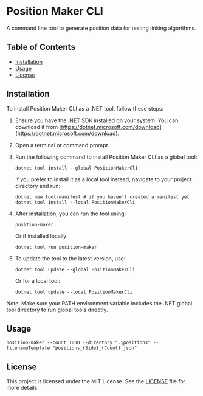# Position Maker CLI

A command line tool to generate position data for testing linking algorithms.

## Table of Contents
- [Installation](#installation)
- [Usage](#usage)
- [License](#license)

## Installation
To install Position Maker CLI as a .NET tool, follow these steps:

1. Ensure you have the .NET SDK installed on your system. You can download it from [https://dotnet.microsoft.com/download](https://dotnet.microsoft.com/download).

2. Open a terminal or command prompt.

3. Run the following command to install Position Maker CLI as a global tool:

   ```
   dotnet tool install --global PositionMakerCli
   ```

   If you prefer to install it as a local tool instead, navigate to your project directory and run:

   ```
   dotnet new tool-manifest # if you haven't created a manifest yet
   dotnet tool install --local PositionMakerCli
   ```

4. After installation, you can run the tool using:

   ```
   position-maker
   ```

   Or if installed locally:

   ```
   dotnet tool run position-maker
   ```

5. To update the tool to the latest version, use:

   ```
   dotnet tool update --global PositionMakerCli
   ```

   Or for a local tool:

   ```
   dotnet tool update --local PositionMakerCli
   ```

Note: Make sure your PATH environment variable includes the .NET global tool directory to run global tools directly.


## Usage

```
position-maker --count 1000 --directory ".\positions" --filenameTemplate "positions_{Side}_{Count}.json"
```

## License
This project is licensed under the MIT License. See the [LICENSE](LICENSE) file for more details.
